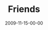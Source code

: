 ---
layout: message
category: message
series: "Typecast"
title: "Friends"
date: 2009-11-15-00-00
message_id: 590
---